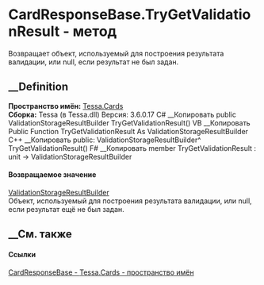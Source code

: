 # CardResponseBase.TryGetValidationResult - метод
Возвращает объект, используемый для построения результата валидации, или null,
если результат не был задан.
## __Definition
 **Пространство имён:** [Tessa.Cards](N_Tessa_Cards.htm)  
 **Сборка:** Tessa (в Tessa.dll) Версия: 3.6.0.17
C# __Копировать
     public ValidationStorageResultBuilder TryGetValidationResult()
VB __Копировать
     Public Function TryGetValidationResult As ValidationStorageResultBuilder
C++ __Копировать
     public:
    ValidationStorageResultBuilder^ TryGetValidationResult()
F# __Копировать
     member TryGetValidationResult : unit -> ValidationStorageResultBuilder 
#### Возвращаемое значение
[ValidationStorageResultBuilder](T_Tessa_Platform_Validation_ValidationStorageResultBuilder.htm)  
Объект, используемый для построения результата валидации, или null, если
результат ещё не был задан.
## __См. также
#### Ссылки
[CardResponseBase - ](T_Tessa_Cards_CardResponseBase.htm)
[Tessa.Cards - пространство имён](N_Tessa_Cards.htm)
